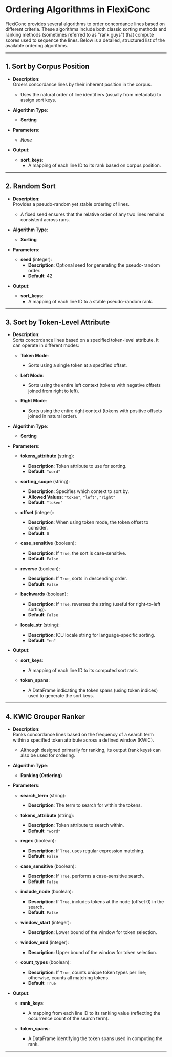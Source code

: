 # Ordering Algorithms in FlexiConc

FlexiConc provides several algorithms to order concordance lines based on different criteria. These algorithms include both classic sorting methods and ranking methods (sometimes referred to as "rank guys") that compute scores used to sequence the lines. Below is a detailed, structured list of the available ordering algorithms.

---

## 1. Sort by Corpus Position

- **Description**:  
  Orders concordance lines by their inherent position in the corpus.  
  - Uses the natural order of line identifiers (usually from metadata) to assign sort keys.

- **Algorithm Type**:  
  - **Sorting**

- **Parameters**:  
  - _None_

- **Output**:  
  - **sort_keys**:  
    - A mapping of each line ID to its rank based on corpus position.

---

## 2. Random Sort

- **Description**:  
  Provides a pseudo-random yet stable ordering of lines.  
  - A fixed seed ensures that the relative order of any two lines remains consistent across runs.

- **Algorithm Type**:  
  - **Sorting**

- **Parameters**:  
  - **seed** (integer):  
    - **Description**: Optional seed for generating the pseudo-random order.  
    - **Default**: 42

- **Output**:  
  - **sort_keys**:  
    - A mapping of each line ID to a stable pseudo-random rank.

---

## 3. Sort by Token-Level Attribute

- **Description**:  
  Sorts concordance lines based on a specified token-level attribute. It can operate in different modes:

  - **Token Mode**:  
    - Sorts using a single token at a specified offset.

  - **Left Mode**:  
    - Sorts using the entire left context (tokens with negative offsets joined from right to left).

  - **Right Mode**:  
    - Sorts using the entire right context (tokens with positive offsets joined in natural order).

- **Algorithm Type**:  
  - **Sorting**

- **Parameters**:  

  - **tokens_attribute** (string):  
    - **Description**: Token attribute to use for sorting.  
    - **Default**: `"word"`

  - **sorting_scope** (string):  
    - **Description**: Specifies which context to sort by.  
    - **Allowed Values**: `"token"`, `"left"`, `"right"`  
    - **Default**: `"token"`

  - **offset** (integer):  
    - **Description**: When using token mode, the token offset to consider.  
    - **Default**: `0`

  - **case_sensitive** (boolean):  
    - **Description**: If `True`, the sort is case-sensitive.  
    - **Default**: `False`

  - **reverse** (boolean):  
    - **Description**: If `True`, sorts in descending order.  
    - **Default**: `False`

  - **backwards** (boolean):  
    - **Description**: If `True`, reverses the string (useful for right-to-left sorting).  
    - **Default**: `False`

  - **locale_str** (string):  
    - **Description**: ICU locale string for language-specific sorting.  
    - **Default**: `"en"`

- **Output**:  
  - **sort_keys**:  
    - A mapping of each line ID to its computed sort rank.
    
  - **token_spans**:  
    - A DataFrame indicating the token spans (using token indices) used to generate the sort keys.

---

## 4. KWIC Grouper Ranker

- **Description**:  
  Ranks concordance lines based on the frequency of a search term within a specified token attribute across a defined window (KWIC).  
  - Although designed primarily for ranking, its output (rank keys) can also be used for ordering.

- **Algorithm Type**:  
  - **Ranking (Ordering)**

- **Parameters**:  

  - **search_term** (string):  
    - **Description**: The term to search for within the tokens.

  - **tokens_attribute** (string):  
    - **Description**: Token attribute to search within.  
    - **Default**: `"word"`

  - **regex** (boolean):  
    - **Description**: If `True`, uses regular expression matching.  
    - **Default**: `False`

  - **case_sensitive** (boolean):  
    - **Description**: If `True`, performs a case-sensitive search.  
    - **Default**: `False`

  - **include_node** (boolean):  
    - **Description**: If `True`, includes tokens at the node (offset 0) in the search.  
    - **Default**: `False`

  - **window_start** (integer):  
    - **Description**: Lower bound of the window for token selection.

  - **window_end** (integer):  
    - **Description**: Upper bound of the window for token selection.

  - **count_types** (boolean):  
    - **Description**: If `True`, counts unique token types per line; otherwise, counts all matching tokens.  
    - **Default**: `True`

- **Output**:  
  - **rank_keys**:  
    - A mapping from each line ID to its ranking value (reflecting the occurrence count of the search term).

  - **token_spans**:  
    - A DataFrame identifying the token spans used in computing the rank.

---
